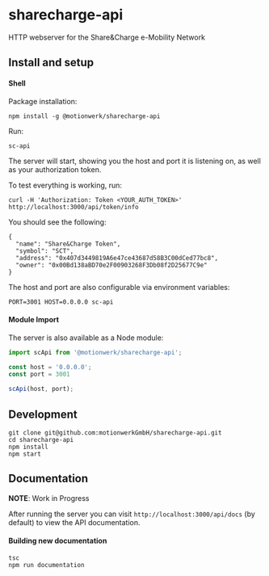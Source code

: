 # sharecharge-api
HTTP webserver for the Share&amp;Charge e-Mobility Network

## Install and setup

#### Shell

Package installation:
```
npm install -g @motionwerk/sharecharge-api
```

Run:
```
sc-api
```

The server will start, showing you the host and port it is listening on, as well as your authorization token.

To test everything is working, run:
```
curl -H 'Authorization: Token <YOUR_AUTH_TOKEN>' http://localhost:3000/api/token/info
```

You should see the following:

```
{
  "name": "Share&Charge Token",
  "symbol": "SCT",
  "address": "0x407d3449819A6e47ce43687d58B3C00dCed77bc8",
  "owner": "0x00Bd138aBD70e2F00903268F3Db08f2D25677C9e"
}
```

The host and port are also configurable via environment variables:
```
PORT=3001 HOST=0.0.0.0 sc-api
```

#### Module Import

The server is also available as a Node module:

```ts
import scApi from '@motionwerk/sharecharge-api';

const host = '0.0.0.0';
const port = 3001

scApi(host, port);
```


## Development

```
git clone git@github.com:motionwerkGmbH/sharecharge-api.git
cd sharecharge-api
npm install
npm start
```

## Documentation

**NOTE**: Work in Progress

After running the server you can visit `http://localhost:3000/api/docs` (by default) to view the API documentation. 

#### Building new documentation

```
tsc
npm run documentation
```


